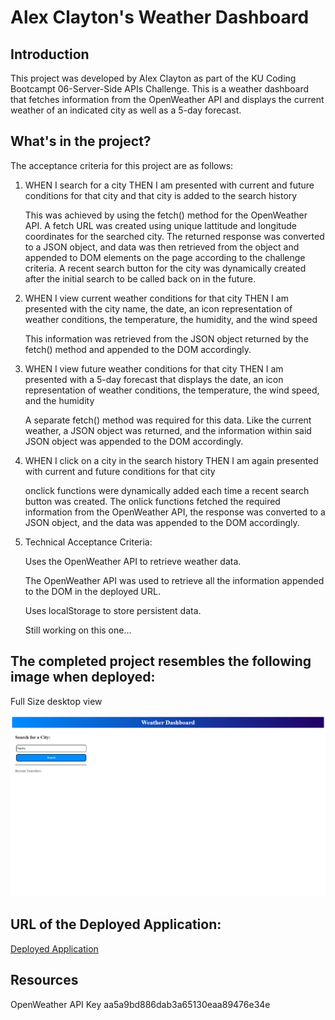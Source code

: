 # Alex Clayton's Weather Dashboard

## Introduction
This project was developed by Alex Clayton as part of the KU Coding Bootcampt 06-Server-Side APIs Challenge.  This is a weather dashboard that fetches information from the OpenWeather API and displays the current weather of an indicated city as well as a 5-day forecast.

## What's in the project?
The acceptance criteria for this project are as follows:

1.  WHEN I search for a city
    THEN I am presented with current and future conditions for that city and that city is added to the search history

    This was achieved by using the fetch() method for the OpenWeather API.  A fetch URL was created using unique lattitude and longitude coordinates for the searched city.  The returned response was converted to a JSON object, and data was then retrieved from the object and appended to DOM elements on the page according to the challenge criteria.  A recent search button for the city was dynamically created after the initial search to be called back on in the future.

2.  WHEN I view current weather conditions for that city
    THEN I am presented with the city name, the date, an icon representation of weather conditions, the temperature, the humidity, and the wind speed

    This information was retrieved from the JSON object returned by the fetch() method and appended to the DOM accordingly.


3.  WHEN I view future weather conditions for that city
    THEN I am presented with a 5-day forecast that displays the date, an icon representation of weather conditions, the temperature, the wind speed, and the humidity

    A separate fetch() method was required for this data.  Like the current weather, a JSON object was returned, and the information within said JSON object was appended to the DOM accordingly.


4.  WHEN I click on a city in the search history
    THEN I am again presented with current and future conditions for that city

    onclick functions were dynamically added each time a recent search button was created.  The onlick functions fetched the required information from the OpenWeather API, the response was converted to a JSON object, and the data was appended to the DOM accordingly.

5.  Technical Acceptance Criteria:

    Uses the OpenWeather API to retrieve weather data.
    
    The OpenWeather API was used to retrieve all the information appended to the DOM in the deployed URL.

    Uses localStorage to store persistent data.

    Still working on this one...


## The completed project resembles the following image when deployed:

Full Size desktop view

![full size desktop view](./assets/images/alexclaytonbootcamp.github.io_Module-6-Challenge-Weather-Dashboard_.png)


## URL of the Deployed Application:

[Deployed Application](https://alexclaytonbootcamp.github.io/Module-6-Challenge-Weather-Dashboard/)

## Resources

OpenWeather API Key aa5a9bd886dab3a65130eaa89476e34e
